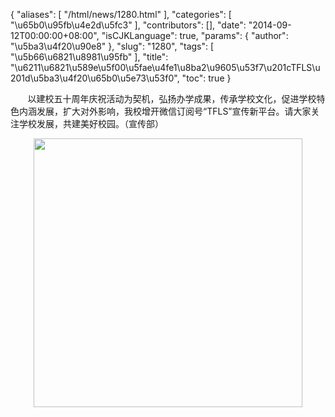 {
    "aliases": [
        "/html/news/1280.html"
    ],
    "categories": [
        "\u65b0\u95fb\u4e2d\u5fc3"
    ],
    "contributors": [],
    "date": "2014-09-12T00:00:00+08:00",
    "isCJKLanguage": true,
    "params": {
        "author": "\u5ba3\u4f20\u90e8"
    },
    "slug": "1280",
    "tags": [
        "\u5b66\u6821\u8981\u95fb"
    ],
    "title": "\u6211\u6821\u589e\u5f00\u5fae\u4fe1\u8ba2\u9605\u53f7\u201cTFLS\u201d\u5ba3\u4f20\u65b0\u5e73\u53f0",
    "toc": true
}

        以建校五十周年庆祝活动为契机，弘扬办学成果，传承学校文化，促进学校特色内涵发展，扩大对外影响，我校增开微信订阅号“TFLS”宣传新平台。请大家关注学校发展，共建美好校园。（宣传部）





<img
    src="https://cdn.tfls.online/mirror/full/2764b560bde6cb9fff82fb8806f12e6c4c59350b.jpg"
    style="display:block;margin-left:auto;margin-right:auto;"
    decoding="async"
    fetchpriority="auto"
    loading="lazy"
    height="430"
    width="430"
/>  




